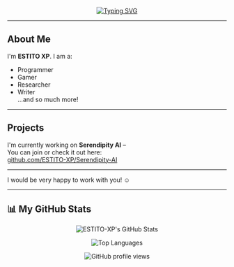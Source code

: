 <p align="center">
  <a href="https://git.io/typing-svg">
    <img src="https://readme-typing-svg.demolab.com?font=Graduate&size=48&pause=1000&color=00B8F7&multiline=true&width=700&lines=Hello%2C+I+am+ESTITO%F0%9F%91%8B%F0%9F%8F%BB!" alt="Typing SVG" />
  </a>
</p>

---

## About Me

I'm **ESTITO XP**. I am a:
- Programmer
- Gamer
- Researcher
- Writer  
...and so much more!

---

## Projects

I'm currently working on **Serendipity AI** –  
You can join or check it out here:  
[github.com/ESTITO-XP/Serendipity-AI](https://github.com/ESTITO-XP/Serendipity-AI)

---

I would be very happy to work with you! ☺️

---

## 📊 My GitHub Stats

<p align="center">
  <img src="https://github-readme-stats.vercel.app/api?username=ESTITO-XP&show_icons=true&theme=dracula&count_private=true&hide_border=true" alt="ESTITO-XP's GitHub Stats" />
</p>
<p align="center">
  <img src="https://github-readme-stats.vercel.app/api/top-langs/?username=ESTITO-XP&layout=compact&theme=dracula&hide_border=true" alt="Top Languages" />
</p>
<p align="center">
  <img src="https://komarev.com/ghpvc/?username=ESTITO-XP&style=flat-square&color=00B8F7" alt="GitHub profile views" />
</p>